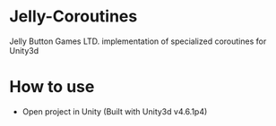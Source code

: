 # Jelly-Coroutines
Jelly Button Games LTD. implementation of specialized coroutines for Unity3d

# How to use
* Open project in Unity (Built with Unity3d v4.6.1p4)